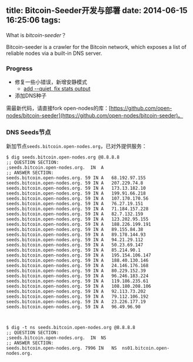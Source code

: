 title: Bitcoin-Seeder开发与部署
date: 2014-06-15 16:25:06
tags:
---

What is _bitcoin-seeder_？

Bitcoin-seeder is a crawler for the Bitcoin network, which exposes a list of reliable nodes via a built-in DNS server.

### Progress
 
* 修复一些小错误，新增安静模式
  * [add --quiet, fix stats output](https://github.com/open-nodes/bitcoin-seeder/commit/d6d3bfcd3ed20756d5524a1e59b1afa2206d4d21)
* 添加DNS种子

需最新代码，请直接fork open-nodes的库：[https://github.com/open-nodes/bitcoin-seeder](https://github.com/open-nodes/bitcoin-seeder)。

### DNS Seeds节点

新加节点`seeds.bitcoin.open-nodes.org`，已对外提供服务：

```
$ dig seeds.bitcoin.open-nodes.org @8.8.8.8
;; QUESTION SECTION:
;seeds.bitcoin.open-nodes.org.	IN	A
;; ANSWER SECTION:
seeds.bitcoin.open-nodes.org. 59 IN	A	68.192.97.155
seeds.bitcoin.open-nodes.org. 59 IN	A	207.229.74.8
seeds.bitcoin.open-nodes.org. 59 IN	A	173.13.182.10
seeds.bitcoin.open-nodes.org. 59 IN	A	199.91.66.218
seeds.bitcoin.open-nodes.org. 59 IN	A	107.170.170.56
seeds.bitcoin.open-nodes.org. 59 IN	A	76.27.19.151
seeds.bitcoin.open-nodes.org. 59 IN	A	71.184.157.228
seeds.bitcoin.open-nodes.org. 59 IN	A	82.7.132.159
seeds.bitcoin.open-nodes.org. 59 IN	A	123.202.95.155
seeds.bitcoin.open-nodes.org. 59 IN	A	188.226.199.191
seeds.bitcoin.open-nodes.org. 59 IN	A	89.155.84.38
seeds.bitcoin.open-nodes.org. 59 IN	A	89.178.144.93
seeds.bitcoin.open-nodes.org. 59 IN	A	94.21.29.112
seeds.bitcoin.open-nodes.org. 59 IN	A	50.23.69.147
seeds.bitcoin.open-nodes.org. 59 IN	A	85.214.90.1
seeds.bitcoin.open-nodes.org. 59 IN	A	195.154.106.147
seeds.bitcoin.open-nodes.org. 59 IN	A	188.40.130.146
seeds.bitcoin.open-nodes.org. 59 IN	A	24.146.176.168
seeds.bitcoin.open-nodes.org. 59 IN	A	80.229.152.39
seeds.bitcoin.open-nodes.org. 59 IN	A	96.246.183.224
seeds.bitcoin.open-nodes.org. 59 IN	A	119.186.235.61
seeds.bitcoin.open-nodes.org. 59 IN	A	108.180.208.106
seeds.bitcoin.open-nodes.org. 59 IN	A	92.113.73.202
seeds.bitcoin.open-nodes.org. 59 IN	A	79.112.106.192
seeds.bitcoin.open-nodes.org. 59 IN	A	23.226.177.19
seeds.bitcoin.open-nodes.org. 59 IN	A	96.49.96.90



$ dig -t ns seeds.bitcoin.open-nodes.org @8.8.8.8
;; QUESTION SECTION:
;seeds.bitcoin.open-nodes.org.	IN	NS
;; ANSWER SECTION:
seeds.bitcoin.open-nodes.org. 7996 IN	NS	ns01.bitcoin.open-nodes.org.
```